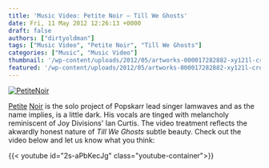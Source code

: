 ```yaml
---
title: 'Music Video: Petite Noir – Till We Ghosts'
date: Fri, 11 May 2012 12:26:13 +0000
draft: false
authors: ["dirtyoldman"]
tags: ["Music Video", "Petite Noir", "Till We Ghosts"]
categories: ["Music", "Music Video"]
thumbnail: '/wp-content/uploads/2012/05/artworks-000017282882-xy121l-crop-150x150.jpg'
featured: '/wp-content/uploads/2012/05/artworks-000017282882-xy121l-crop-304x190.jpg'
---
```


[![](/wp-content/uploads/2012/05/artworks-000017282882-xy121l-crop.jpg "PetiteNoir")](/2012/05/11/music-video-petite-noir-till-we-ghosts/artworks-000017282882-xy121l-crop/)

[Petite](https://www.facebook.com/petitenoir1) [Noir](http://soundcloud.com/petitenoir) is the solo project of Popskarr lead singer Iamwaves and as the name implies, is a little dark. His vocals are tinged with melancholy reminiscent of Joy Divisions' Ian Curtis. The video treatment reflects the akwardly honest nature of _Till We Ghosts_ subtle beauty. Check out the video below and let us know what you think:

{{< youtube id="2s-aPbKecJg" class="youtube-container">}}
